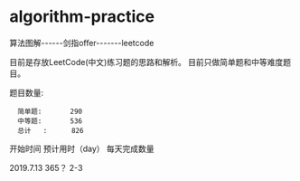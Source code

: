 ﻿# algorithm-practice
算法图解------剑指offer-------leetcode

目前是存放LeetCode(中文)练习题的思路和解析。
目前只做简单题和中等难度题目。

题目数量: 

      简单题:       290
      中等题:       536
      总计   :      826

开始时间                 预计用时（day）       每天完成数量

2019.7.13               365？                        2-3


